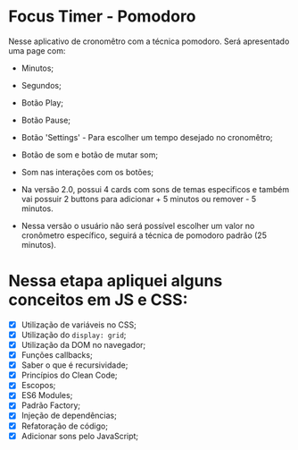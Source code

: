 # Focus Timer - Pomodoro
Nesse aplicativo de cronomêtro com a técnica pomodoro. Será apresentado uma page com:

- Minutos;
- Segundos;
- Botão Play;
- Botão Pause;
- Botão 'Settings' - Para escolher um tempo desejado no cronomêtro;
- Botão de som e botão de mutar som;
- Som nas interações com os botões;


- Na versão 2.0, possui 4 cards com sons de temas especificos e também vai possuir 2 buttons para adicionar + 5 minutos ou remover - 5 minutos. 
- Nessa versão o usuário não será possível escolher um valor no cronômetro específico, seguirá a técnica de pomodoro padrão (25 minutos).

# Nessa etapa apliquei alguns conceitos em JS e CSS:
- [x]  Utilização de variáveis no CSS;
- [x]  Utilização do `display: grid`;
- [x]  Utilização da DOM no navegador;
- [x]  Funções callbacks;
- [x]  Saber o que é recursividade;
- [x]  Princípios do Clean Code;
- [x]  Escopos;
- [x]  ES6 Modules;
- [x]  Padrão Factory;
- [x]  Injeção de dependências;
- [x]  Refatoração de código;
- [x]  Adicionar sons pelo JavaScript;